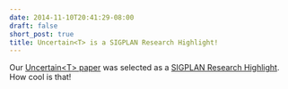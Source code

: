 ```yaml
---
date: 2014-11-10T20:41:29-08:00
draft: false
short_post: true
title: Uncertain<T> is a SIGPLAN Research Highlight!
---
```


Our [Uncertain&lt;T&gt; paper][paper] was selected as a [SIGPLAN Research Highlight][sigplan]. How cool is that!

[paper]: http://dx.doi.org/10.1145/2541940.2541958
[sigplan]: http://www.sigplan.org/Newsletters/CACM/
